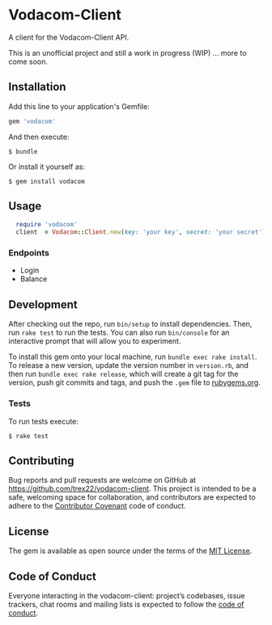 # Vodacom-Client
A client for the Vodacom-Client API.

This is an unofficial project and still a work in progress (WIP) ... more to come soon.

## Installation

Add this line to your application's Gemfile:

```ruby
gem 'vodacom'
```

And then execute:

    $ bundle

Or install it yourself as:

    $ gem install vodacom

## Usage

```ruby
  require 'vodacom'
  client  = Vodacom::Client.new(key: 'your key', secret: 'your secret')
```

### Endpoints
  - Login
  - Balance

## Development

After checking out the repo, run `bin/setup` to install dependencies. Then, run `rake test` to run the tests. You can also run `bin/console` for an interactive prompt that will allow you to experiment.

To install this gem onto your local machine, run `bundle exec rake install`. To release a new version, update the version number in `version.rb`, and then run `bundle exec rake release`, which will create a git tag for the version, push git commits and tags, and push the `.gem` file to [rubygems.org](https://rubygems.org).

### Tests
To run tests execute:

    $ rake test

## Contributing

Bug reports and pull requests are welcome on GitHub at https://github.com/trex22/vodacom-client. This project is intended to be a safe, welcoming space for collaboration, and contributors are expected to adhere to the [Contributor Covenant](http://contributor-covenant.org) code of conduct.

## License

The gem is available as open source under the terms of the [MIT License](https://opensource.org/licenses/MIT).

## Code of Conduct

Everyone interacting in the vodacom-client: project’s codebases, issue trackers, chat rooms and mailing lists is expected to follow the [code of conduct](https://github.com/trex22/vodacom-client/blob/master/CODE_OF_CONDUCT.md).
